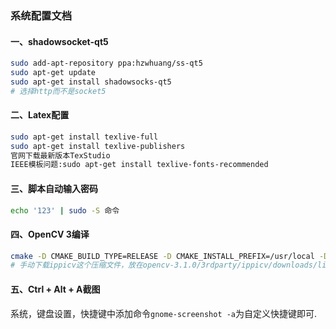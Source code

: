 ### 系统配置文档

#### 一、shadowsocket-qt5

```bash
sudo add-apt-repository ppa:hzwhuang/ss-qt5
sudo apt-get update
sudo apt-get install shadowsocks-qt5
# 选择http而不是socket5
```

#### 二、Latex配置

```bash
sudo apt-get install texlive-full
sudo apt-get install texlive-publishers
官网下载最新版本TexStudio
IEEE模板问题:sudo apt-get install texlive-fonts-recommended
```

#### 三、脚本自动输入密码

```bash
echo '123' | sudo -S 命令
```

#### 四、OpenCV 3编译

```bash
cmake -D CMAKE_BUILD_TYPE=RELEASE -D CMAKE_INSTALL_PREFIX=/usr/local -D WITH_TBB=ON -D WITH_V4L=ON -D WITH_QT=ON -D WITH_OPENGL=ON ..
# 手动下载ippicv这个压缩文件，放在opencv-3.1.0/3rdparty/ippicv/downloads/linux-808b791a6eac9ed78d32a7666804320e
```

#### 五、Ctrl + Alt + A截图
系统，键盘设置，快捷键中添加命令`gnome-screenshot -a`为自定义快捷键即可. 
